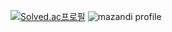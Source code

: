 [![Solved.ac프로필](http://mazassumnida.wtf/api/v2/generate_badge?boj=akinakamori)](https://solved.ac/akinakamori)
![mazandi profile](http://mazandi.herokuapp.com/api?handle={akinakamori}&theme=warm)

